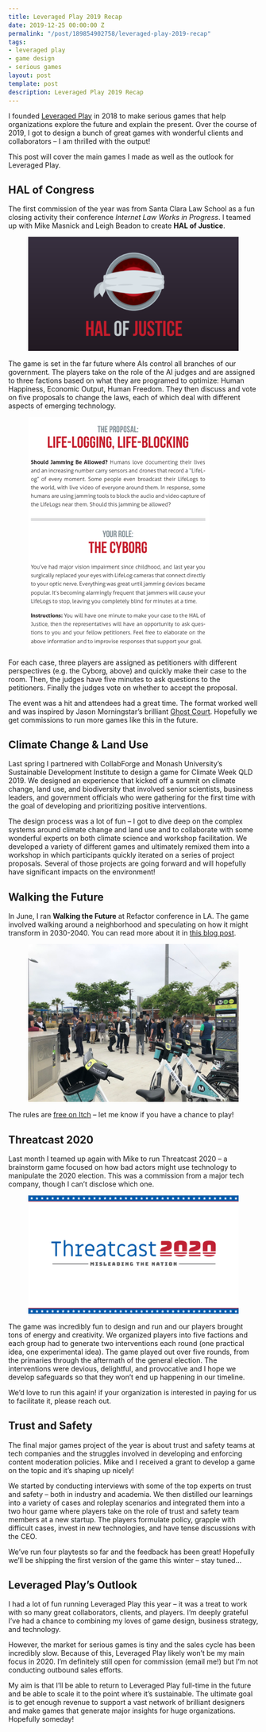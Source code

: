 ```yaml
---
title: Leveraged Play 2019 Recap
date: 2019-12-25 00:00:00 Z
permalink: "/post/189854902758/leveraged-play-2019-recap"
tags:
- leveraged play
- game design
- serious games
layout: post
template: post
description: Leveraged Play 2019 Recap
---
```


<p>I founded <a href="https://leveragedplay.com/">Leveraged Play</a> in 2018 to make serious games that help organizations explore the future and explain the present. Over the course of 2019, I got to design a bunch of great games with wonderful clients and collaborators – I am thrilled with the output!</p><p>This post will cover the main games I made as well as the outlook for Leveraged Play.</p><h2>HAL of Congress</h2><p>The first commission of the year was from Santa Clara Law School as a fun closing activity their conference <i>Internet Law Works in Progress</i>. I teamed up with Mike Masnick and Leigh Beadon to create <b>HAL of Justice</b>.</p><figure data-orig-width="778" data-orig-height="421" class="tmblr-full"><img src="/images/c903c1c1aabed69ff351fb890f0bd08dc95c75070aace4768132916e7fbfe0e5.png" alt="image" data-orig-width="778" data-orig-height="421"></figure><p>The game is set in the far future where AIs control all branches of our government. The players take on the role of the AI judges and are assigned to three factions based on what they are programed to optimize: Human Happiness, Economic Output, Human Freedom. They then discuss and vote on five proposals to change the laws, each of which deal with different aspects of emerging technology.</p><figure data-orig-width="365" data-orig-height="469" class="tmblr-full"><img src="/images/0e8cde7d6473b47f6bb8d5af28a1c85021fc8380f647209e800fdf4d7fbb970b.png" alt="image" data-orig-width="365" data-orig-height="469"></figure><p>For each case, three players are assigned as petitioners with different perspectives (e.g. the Cyborg, above) and quickly make their case to the room. Then, the judges have five minutes to ask questions to the petitioners. Finally the judges vote on whether to accept the proposal.<br></p><p>The event was a hit and attendees had a great time. The format worked well and was inspired by Jason Morningstar’s brilliant <a href="https://bullypulpitgames.com/games/ghost-court/">Ghost Court</a>. Hopefully we get commissions to run more games like this in the future.</p><h2>Climate Change & Land Use</h2><p>Last spring I partnered with CollabForge and Monash University’s Sustainable Development Institute to design a game for Climate Week QLD 2019. We designed an experience that kicked off a summit on climate change, land use, and biodiversity that involved senior scientists, business leaders, and government officials who were gathering for the first time with the goal of developing and prioritizing positive interventions.</p><p>The design process was a lot of fun – I got to dive deep on the complex systems around climate change and land use and to collaborate with some wonderful experts on both climate science and workshop facilitation. We developed a variety of different games and ultimately remixed them into a workshop in which participants quickly iterated on a series of project proposals. Several of those projects are going forward and will hopefully have significant impacts on the environment!</p><h2>Walking the Future</h2><p>In June, I ran <b>Walking the Future</b> at Refactor conference in LA. The game involved walking around a neighborhood and speculating on how it might transform in 2030-2040. You can read more about it in <a href="https://blog.randylubin.com/post/185647886168/walking-the-future-refactorcamp">this blog post</a>.</p><figure data-orig-width="500" data-orig-height="375" class="tmblr-full"><img src="/images/3856ddf83f8f72e1bf8fc02011232d8d006f8875b208a8aca398478f2451edda.png" alt="image" data-orig-width="500" data-orig-height="375"></figure><p>The rules are <a href="https://randylubin.itch.io/walking-the-future">free on Itch</a> – let me know if you have a chance to play!<br></p><h2>Threatcast 2020</h2><p>Last month I teamed up again with Mike to run Threatcast 2020 – a brainstorm game focused on how bad actors might use technology to manipulate the 2020 election. This was a commission from a major tech company, though I can’t disclose which one.</p><figure data-orig-width="763" data-orig-height="430" class="tmblr-full"><img src="/images/46729dc0aae60326a308626ec9974437344928bc7eed59bbcc067934c0e78fcb.png" alt="image" data-orig-width="763" data-orig-height="430"></figure><p>The game was incredibly fun to design and run and our players brought tons of energy and creativity. We organized players into five factions and each group had to generate two interventions each round (one practical idea, one experimental idea). The game played out over five rounds, from the primaries through the aftermath of the general election. The interventions were devious, delightful, and provocative and I hope we develop safeguards so that they won’t end up happening in our timeline.</p><p>We’d love to run this again! if your organization is interested in paying for us to facilitate it, please reach out.</p><h2>Trust and Safety</h2><p>The final major games project of the year is about trust and safety teams at tech companies and the struggles involved in developing and enforcing content moderation policies. Mike and I received a grant to develop a game on the topic and it’s shaping up nicely!</p><p>We started by conducting interviews with some of the top experts on trust and safety – both in industry and academia. We then distilled our learnings into a variety of cases and roleplay scenarios and integrated them into a two hour game where players take on the role of trust and safety team members at a new startup. The players formulate policy, grapple with difficult cases, invest in new technologies, and have tense discussions with the CEO.</p><p>We’ve run four playtests so far and the feedback has been great! Hopefully we’ll be shipping the first version of the game this winter – stay tuned...</p><h2>Leveraged Play’s Outlook</h2><p>I had a lot of fun running Leveraged Play this year – it was a treat to work with so many great collaborators, clients, and players. I’m deeply grateful I’ve had a chance to combining my loves of game design, business strategy, and technology.</p><p>However, the market for serious games is tiny and the sales cycle has been incredibly slow. Because of this, Leveraged Play likely won’t be my main focus in 2020. I’m definitely still open for commission (email me!) but I’m not conducting outbound sales efforts.</p><p>My aim is that I’ll be able to return to Leveraged Play full-time in the future and be able to scale it to the point where it’s sustainable. The ultimate goal is to get enough revenue to support a vast network of brilliant designers and make games that generate major insights for huge organizations. Hopefully someday!</p>